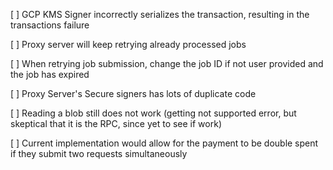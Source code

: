 



[ ] GCP KMS Signer incorrectly serializes the transaction, resulting in the transactions failure

[ ] Proxy server will keep retrying already processed jobs

[ ] When retrying job submission, change the job ID if not user provided and the job has expired

[ ] Proxy Server's Secure signers has lots of duplicate code

[ ] Reading a blob still does not work (getting not supported error, but skeptical that it is the RPC, since yet to see if work)

[ ] Current implementation would allow for the payment to be double spent if they submit two requests simultaneously
